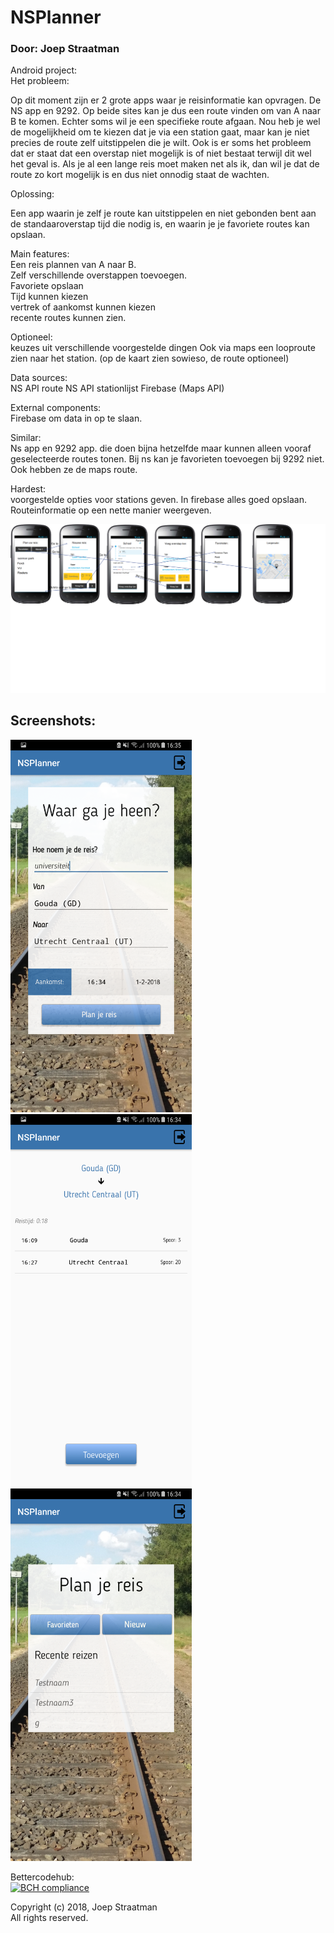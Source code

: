 # NSPlanner
### Door: Joep Straatman
Android project: <br/>
Het probleem:<br/>

Op dit moment zijn er 2 grote apps waar je reisinformatie kan opvragen. De NS app en 9292. Op beide sites kan je dus een route vinden om van A naar B te komen. Echter soms wil je een specifieke route afgaan. Nou heb je wel de mogelijkheid om te kiezen dat je via een station gaat, maar kan je niet precies de route zelf uitstippelen die je wilt. 
Ook is er soms het probleem dat er staat dat een overstap niet mogelijk is of niet bestaat terwijl dit wel het geval is. Als je al een lange reis moet maken net als ik, dan wil je dat de route zo kort mogelijk is en dus niet onnodig staat de wachten.

Oplossing:<br/>

Een app waarin je zelf je route kan uitstippelen en niet gebonden bent aan de standaaroverstap tijd die nodig is, en waarin je je favoriete routes kan opslaan.

Main features: <br/>
Een reis plannen van A naar B. <br/>
Zelf verschillende overstappen toevoegen. <br/>
Favoriete opslaan <br/>
Tijd kunnen kiezen<br/>
vertrek of aankomst kunnen kiezen<br/>
recente routes kunnen zien.<br/>

Optioneel:<br/>
keuzes uit verschillende voorgestelde dingen
Ook via maps een looproute zien naar het station. (op de kaart zien sowieso, de route optioneel)

Data sources:<br/>
NS API route
NS API stationlijst
Firebase
(Maps API)

External components:<br/>
Firebase om data in op te slaan.

Similar:<br/>
Ns app en 9292 app.
die doen bijna hetzelfde maar kunnen alleen vooraf geselecteerde routes tonen. Bij ns kan je favorieten toevoegen bij 9292 niet. Ook hebben ze de maps route.

Hardest:<br/>
voorgestelde opties voor stations geven.
In firebase alles goed opslaan.
Routeinformatie op een nette manier weergeven.

![alt text](https://github.com/JoepStraatman/NSPlanner/blob/master/doc/Schets2.png?raw=true)

## Screenshots:

<img src="https://github.com/JoepStraatman/NSPlanner/blob/master/doc/Screenshot_20180201-163517.png?raw=true" width="290"> <img src="https://github.com/JoepStraatman/NSPlanner/blob/master/doc/Screenshot_20180201-163457.png?raw=true" width="290"> <img src="https://github.com/JoepStraatman/NSPlanner/blob/master/doc/Screenshot_20180201-163436.png?raw=true" width="290">

Bettercodehub: <br/>
[![BCH compliance](https://bettercodehub.com/edge/badge/JoepStraatman/NSPlanner?branch=master)](https://bettercodehub.com/)

Copyright (c) 2018, Joep Straatman<br/>
All rights reserved.
